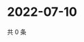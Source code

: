 # 2022-07-10

共 0 条

<!-- BEGIN WEIBO -->
<!-- 最后更新时间 Sun Jul 10 2022 01:05:29 GMT+0800 (China Standard Time) -->

<!-- END WEIBO -->

